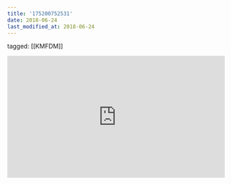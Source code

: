 ```yaml
---
title: '175200752531'
date: 2018-06-24
last_modified_at: 2018-06-24
---
```

tagged: [[KMFDM]]
<iframe allow="accelerometer; autoplay; clipboard-write; encrypted-media; gyroscope; picture-in-picture" allowfullscreen="" frameborder="0" height="281" id="youtube_iframe" src="https://www.youtube.com/embed/221AWmsuX84?feature=oembed&amp;enablejsapi=1&amp;origin=https://safe.txmblr.com&amp;wmode=opaque" width="500"></iframe>